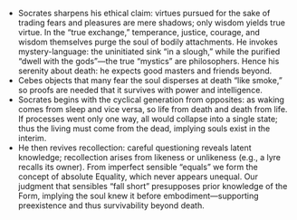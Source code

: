 - Socrates sharpens his ethical claim: virtues pursued for the sake of trading fears and pleasures are mere shadows; only wisdom yields true virtue. In the “true exchange,” temperance, justice, courage, and wisdom themselves purge the soul of bodily attachments. He invokes mystery-language: the uninitiated sink “in a slough,” while the purified “dwell with the gods”—the true “mystics” are philosophers. Hence his serenity about death: he expects good masters and friends beyond.
- Cebes objects that many fear the soul disperses at death “like smoke,” so proofs are needed that it survives with power and intelligence.
- Socrates begins with the cyclical generation from opposites: as waking comes from sleep and vice versa, so life from death and death from life. If processes went only one way, all would collapse into a single state; thus the living must come from the dead, implying souls exist in the interim.
- He then revives recollection: careful questioning reveals latent knowledge; recollection arises from likeness or unlikeness (e.g., a lyre recalls its owner). From imperfect sensible “equals” we form the concept of absolute Equality, which never appears unequal. Our judgment that sensibles “fall short” presupposes prior knowledge of the Form, implying the soul knew it before embodiment—supporting preexistence and thus survivability beyond death.
